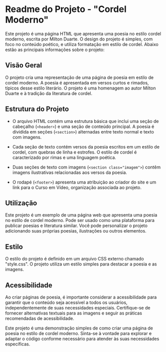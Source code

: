 # Readme do Projeto - "Cordel Moderno"

Este projeto é uma página HTML que apresenta uma poesia no estilo cordel moderno, escrita por Milton Duarte. O design do projeto é simples, com foco no conteúdo poético, e utiliza formatação em estilo de cordel. Abaixo estão as principais informações sobre o projeto:

## Visão Geral

O projeto cria uma representação de uma página de poesia em estilo de cordel moderno. A poesia é apresentada em versos curtos e rimados, típicos desse estilo literário. O projeto é uma homenagem ao autor Milton Duarte e à tradição da literatura de cordel.

## Estrutura do Projeto

- O arquivo HTML contém uma estrutura básica que inclui uma seção de cabeçalho (`<header>`) e uma seção de conteúdo principal. A poesia é dividida em seções (`<section>`) alternadas entre texto normal e texto com imagens.

- Cada seção de texto contém versos da poesia escritos em um estilo de cordel, com quebras de linha e estrofes. O estilo de cordel é caracterizado por rimas e uma linguagem poética.

- Duas seções de texto com imagens (`<section class="imagem">`) contêm imagens ilustrativas relacionadas aos versos da poesia.

- O rodapé (`<footer>`) apresenta uma atribuição ao criador do site e um link para o Curso em Vídeo, organização associada ao projeto.

## Utilização

Este projeto é um exemplo de uma página web que apresenta uma poesia no estilo de cordel moderno. Pode ser usado como uma plataforma para publicar poesias e literatura similar. Você pode personalizar o projeto adicionando suas próprias poesias, ilustrações ou outros elementos.

## Estilo

O estilo do projeto é definido em um arquivo CSS externo chamado "style.css". O projeto utiliza um estilo simples para destacar a poesia e as imagens.

## Acessibilidade

Ao criar páginas de poesia, é importante considerar a acessibilidade para garantir que o conteúdo seja acessível a todos os usuários, independentemente de suas necessidades especiais. Certifique-se de fornecer alternativas textuais para as imagens e seguir as práticas recomendadas de acessibilidade.

Este projeto é uma demonstração simples de como criar uma página de poesia no estilo de cordel moderno. Sinta-se à vontade para explorar e adaptar o código conforme necessário para atender às suas necessidades específicas.
